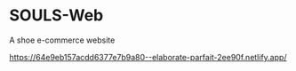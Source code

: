 # SOULS-Web
A shoe  e-commerce website

https://64e9eb157acdd6377e7b9a80--elaborate-parfait-2ee90f.netlify.app/
